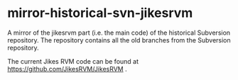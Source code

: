# mirror-historical-svn-jikesrvm
A mirror of the jikesrvm part (i.e. the main code) of the historical Subversion repository. The repository contains all the old branches from the Subversion repository.

The current Jikes RVM code can be found at https://github.com/JikesRVM/JikesRVM .
